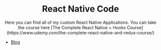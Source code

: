 <div align="center">
<h1>React Native Code</h1>
Here you can find all of my custom React Native Applications. You can take the course here [The Complete React Native + Hooks Course](https://www.udemy.com/the-complete-react-native-and-redux-course/)
</div>

- [Blog](https://github.com/rojasleon/react-native-code/tree/master/blog)
